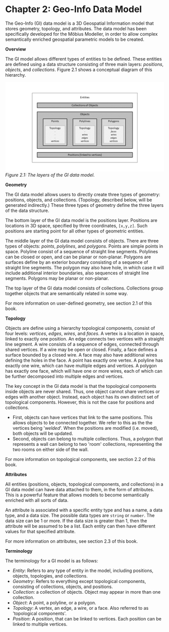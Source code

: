 # Chapter 2: Geo-Info Data Model

The Geo-Info (GI) data model is a 3D Geospatial Information model that stores geometry, topology, and attributes. The data model has been specifically developed for the Möbius Modeller, in order to allow complex semantically enriched geospatial parametric models to be created.

__Overview__

The GI model allows different types of entities to be defined. These entities are defined using a data structure consisting of three main layers: _positions_, _objects_, and _collections_. Figure 2.1 shows a conceptual diagram of this hierarchy. 

![Overview](./imgs/entities.PNG)
*Figure 2.1: The layers of the GI data model.*

__Geometry__

The GI data model allows users to directly create three types of geometry: positions, objects, and collections. (Topology, described below, will be generated indirectly.) These three types of geometry define the three layers of the data structure. 

The bottom layer of the GI data model is the positions layer. Positions are locations in 3D space, specified by three coordinates, `[x,y,z]`. Such positions are starting point for all other types of geometric entities. 

The middle layer of the GI data model consists of objects. There are three  types of objects: _points_, _polylines_, and _polygons_. Points are simple points in space. Polyline consist of a sequence of straight line segments. Polylines can be closed or open, and can be planar or non-planar. Polygons are surfaces define by an exterior boundary consisting of a sequence of straight line segments. The polygon may also have hole, in which case it will include additional interior boundaries, also sequences of straight line segments. Polygons may be planar or non-planar. 

The top layer of the GI data model consists of collections. Collections group together objects that are semantically related in some way.

For more information on user-defined geometry, see section 2.1 of this book.

__Topology__

Objects are define using a hierarchy topological components, consist of four levels: _vertices_, _edges_, _wires_, and _faces_. A vertex is a location in space, linked to exactly one position. An edge connects two vertices with a straight line segment. A wire consists of a sequence of edges, connected through shared vertices. If a wire may be open or closed. Finally, a face defines a surface bounded by a closed wire. A face may also have additional wires defining the holes in the face. A point has exactly one vertex. A polyline has exactly one wire, which can have multiple edges and vertices. A polygon has exactly one face, which will have one or more wires, each of which can be further decomposed into multiple edges and vertices.

The key concept in the GI data model is that the topological components inside objects are never shared. Thus, one object cannot share vertices or edges with another object. Instead, each object has its own distinct set of topological components. However, this is not the case for positions and collections. 
  * First, objects can have vertices that link to the same positions. This allows objects to be connected together. We refer to this as the the vertices being '_welded_'. When the positions are modified (i.e. moved), both objects will be updated.
  * Second, objects can belong to multiple collections. Thus, a polygon that represents a wall can belong to two 'room' collections, representing the two rooms on either side of the wall.

For more information on topological components, see section 2.2 of this book.

__Attributes__

All entities (positions, objects, topological components, and collections) in a GI data model can have data attached to them, in the form of attributes. This is a powerful feature that allows models to become semantically enriched with all sorts of data. 

An attribute is associated with a specific entity type and has a name, a data type, and a data size. The possible data types are `string` or `number`. The data size can be 1 or more. If the data size is greater than 1, then the attribute will be assumed to be a list. Each entity can then have different values for that specified attribute.

For more information on attributes, see section 2.3 of this book.

 __Terminology__

 The terminology for a GI model is as follows:
  * _Entity_: Refers to any type of entity in the model, including positions, objects, topologies, and collections.
  * _Geometry_: Refers to everything except topological components, consisting of collections, objects, and positions.
  * _Collection_: a collection of objects. Object may appear in more than one collection. 
  * _Object_: A point, a polyline, or a polygon.
  * _Topology_: A vertex, an edge, a wire, or a face. Also referred to as 'topological components'. 
  * _Position_: A position, that can be linked to vertices. Each position can be linked to multiple vertices. 
